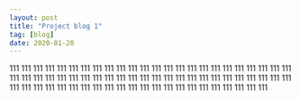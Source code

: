 ```yaml
---
layout: post
title: "Project blog 1"
tag: [blog]
date: 2020-01-20
---
```

 111 111 111 111 111 111 111 111 111 111 111 111 111 111 111 111 111 111 111 111 111 111 111 111 111 111 111 111 111 111 111 111 111 111 111 111 111 111 111 111 111 111 111 111 111 111 111 111 111 111 111 111 111 111 111 111 111 111 111 111 111 111 111 111 111 111 111 111 111 111
